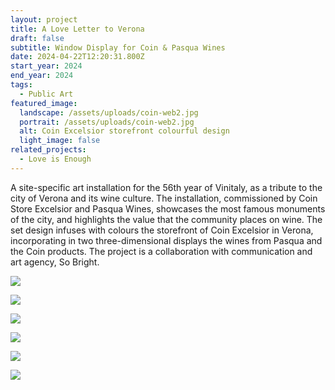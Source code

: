 ```yaml
---
layout: project
title: A Love Letter to Verona
draft: false
subtitle: Window Display for Coin & Pasqua Wines
date: 2024-04-22T12:20:31.800Z
start_year: 2024
end_year: 2024
tags:
  - Public Art
featured_image:
  landscape: /assets/uploads/coin-web2.jpg
  portrait: /assets/uploads/coin-web2.jpg
  alt: Coin Excelsior storefront colourful design
  light_image: false
related_projects:
  - Love is Enough
---
```

A site-specific art installation for the 56th year of Vinitaly, as a tribute to the city of Verona and its wine culture. The installation, commissioned by Coin Store Excelsior and Pasqua Wines, showcases the most famous monuments of the city, and highlights the value that the community places on wine. The set design infuses with colours the storefront of Coin Excelsior in Verona, incorporating in two three-dimensional displays the wines from Pasqua and the Coin products. The project is a collaboration with communication and art agency, So Bright. 

![](/assets/uploads/adalberto-36.jpg)

![](/assets/uploads/adalberto-37.jpg)

![](/assets/uploads/pasquacoin-167.jpg)

![](/assets/uploads/pasquacoin-151.jpg)

![](/assets/uploads/pasquacoin-176.jpg)

![](/assets/uploads/dscf9305.jpg)